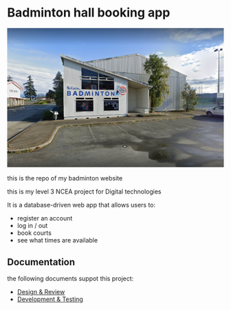 # Badminton hall booking app

![badminton hall](<badminton hall.png>)

this is the repo of my badminton website

this is my level 3 NCEA project for Digital technologies 

It is a database-driven web app that allows users to:

- register an account 
- log in / out
- book courts 
- see what times are available 

## Documentation

the following documents suppot this project:

- [Design & Review](Design.md)
- [Development & Testing](development.md)


